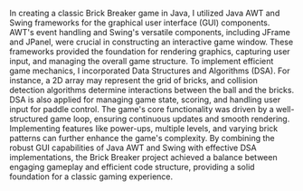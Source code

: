 In creating a classic Brick Breaker game in Java, I utilized Java AWT and Swing frameworks for the graphical user interface (GUI) components. AWT's event handling and Swing's versatile components, including JFrame and JPanel, were crucial in constructing an interactive game window. These frameworks provided the foundation for rendering graphics, capturing user input, and managing the overall game structure.
To implement efficient game mechanics, I incorporated Data Structures and Algorithms (DSA). For instance, a 2D array may represent the grid of bricks, and collision detection algorithms determine interactions between the ball and the bricks. DSA is also applied for managing game state, scoring, and handling user input for paddle control.
The game's core functionality was driven by a well-structured game loop, ensuring continuous updates and smooth rendering. Implementing features like power-ups, multiple levels, and varying brick patterns can further enhance the game's complexity.
By combining the robust GUI capabilities of Java AWT and Swing with effective DSA implementations, the Brick Breaker project achieved a balance between engaging gameplay and efficient code structure, providing a solid foundation for a classic gaming experience.


